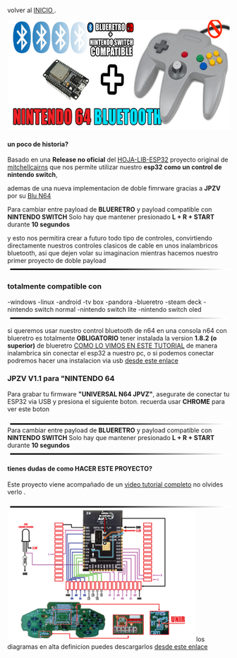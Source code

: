 
volver al [INICIO ](index.md).

<img src="imagenes/N64.png"
height="250">


#### un poco de historia?
Basado en una **Release no oficial** del [HOJA-LIB-ESP32](https://github.com/HandHeldLegend/HOJA-LIB-ESP32) proyecto original de [mitchellcairns](https://github.com/mitchellcairns) que nos permite utilizar nuestro **esp32 como un control de nintendo switch**, 

ademas de una nueva implementacion de doble fimrware gracias a **JPZV** por su [Blu N64](https://github.com/JPZV/BluN64-ESP32) 

Para cambiar entre payload de **BLUERETRO** y payload compatible con **NINTENDO SWITCH** Solo hay que mantener presionado **L + R + START** durante **10 segundos**

y esto nos permitira crear a futuro todo tipo de controles, convirtiendo directamente nuestros controles clasicos de cable en unos inalambricos bluetooth, asi que dejen volar su imaginacion mientras hacemos nuestro primer proyecto de doble payload
<img src="imagenes/line.png"
height="5">

### totalmente compatible con 

-windows
-linux
-android
-tv box
-pandora
-blueretro
-steam deck
-nintendo switch normal
-nintendo switch lite
-nintendo switch oled
<img src="imagenes/line.png"
height="5">

si queremos usar nuestro control bluetooth de n64 en una consola n64 con blueretro es totalmente **OBLIGATORIO** tener instalada la version **1.8.2 (o superior)** de blueretro [COMO LO VIMOS EN ESTE TUTORIAL](https://youtu.be/wpAVl-TC-Xg) de manera inalambrica sin conectar el esp32 a nuestro pc, o si podemos conectar podremos hacer una instalacion via usb [desde este enlace](blueretro.md)




### JPZV V1.1 para **"NINTENDO 64** 
Para grabar tu firmware **"UNIVERSAL N64 JPVZ"**, asegurate de conectar tu ESP32 via USB y presiona el siguiente boton. recuerda usar **CHROME** para ver este boton


<script type="module" src="install-button.js?module"></script>
<esp-web-install-button manifest="firmware/firmware_build/2-N64-UNIVERSAL-JPZV/manifest.json"></esp-web-install-button>

<img src="imagenes/line.png"
height="5">
Para cambiar entre payload de **BLUERETRO** y payload compatible con **NINTENDO SWITCH** Solo hay que mantener presionado **L + R + START** durante **10 segundos**
<img src="imagenes/line.png"
height="5">


#### tienes dudas de como HACER ESTE PROYECTO?


Este proyecto viene acompañado de un [video tutorial completo](https://youtu.be/PrA_Gp_z_Fw) no olvides verlo .


<img src="imagenes/line.png"
height="5">
<img src="imagenes/diagrama-n64.png"
height="300">
los diagramas en alta definicion puedes descargarlos [desde este enlace](https://blogger.googleusercontent.com/img/b/R29vZ2xl/AVvXsEjYVVNazktb112lT7u4XjNIBYx66Q7ZrU1JEnDORoSN_dr5oF6VwJjzFlBq_9--vRPlnLuCCC0ZeR-Q2l0XOHA-yxPT9OLS_jmQW66kpnmaIo6EsBVNxMCNrLW_vvZOxvqQmX4dy-1L9-oVNl9p_gK25WHH4c-sWkrviOV0bqO5rNVDqb-AGMWPLQM97w/s3508/n64%20universal.png)

